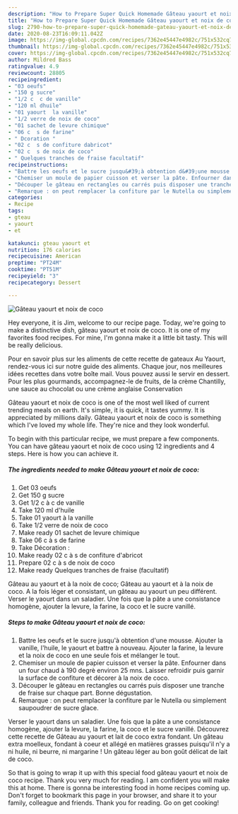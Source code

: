 ```yaml
---
description: "How to Prepare Super Quick Homemade Gâteau yaourt et noix de coco"
title: "How to Prepare Super Quick Homemade Gâteau yaourt et noix de coco"
slug: 2790-how-to-prepare-super-quick-homemade-gateau-yaourt-et-noix-de-coco
date: 2020-08-23T16:09:11.042Z
image: https://img-global.cpcdn.com/recipes/7362e45447e4982c/751x532cq70/gateau-yaourt-et-noix-de-coco-photo-principale-de-la-recette.jpg
thumbnail: https://img-global.cpcdn.com/recipes/7362e45447e4982c/751x532cq70/gateau-yaourt-et-noix-de-coco-photo-principale-de-la-recette.jpg
cover: https://img-global.cpcdn.com/recipes/7362e45447e4982c/751x532cq70/gateau-yaourt-et-noix-de-coco-photo-principale-de-la-recette.jpg
author: Mildred Bass
ratingvalue: 4.9
reviewcount: 28805
recipeingredient:
- "03 oeufs"
- "150 g sucre"
- "1/2 c  c de vanille"
- "120 ml dhuile"
- "01 yaourt  la vanille"
- "1/2 verre de noix de coco"
- "01 sachet de levure chimique"
- "06 c  s de farine"
- " Dcoration "
- "02 c  s de confiture dabricot"
- "02 c  s de noix de coco"
- " Quelques tranches de fraise facultatif"
recipeinstructions:
- "Battre les oeufs et le sucre jusqu&#39;à obtention d&#39;une mousse. Ajouter la vanille, l&#39;huile, le yaourt et battre à nouveau. Ajouter la farine, la levure et la noix de coco en une seule fois et mélanger le tout."
- "Chemiser un moule de papier cuisson et verser la pâte. Enfourner dans un four chaud à 190 degrè environ 25 mns. Laisser refroidir puis garnir la surface de confiture et décorer à la noix de coco."
- "Découper le gâteau en rectangles ou carrés puis disposer une tranche de fraise sur chaque part. Bonne dégustation."
- "Remarque : on peut remplacer la confiture par le Nutella ou simplement saupoudrer de sucre glace."
categories:
- Recipe
tags:
- gteau
- yaourt
- et

katakunci: gteau yaourt et 
nutrition: 176 calories
recipecuisine: American
preptime: "PT24M"
cooktime: "PT51M"
recipeyield: "3"
recipecategory: Dessert

---
```



![Gâteau yaourt et noix de coco](https://img-global.cpcdn.com/recipes/7362e45447e4982c/751x532cq70/gateau-yaourt-et-noix-de-coco-photo-principale-de-la-recette.jpg)

Hey everyone, it is Jim, welcome to our recipe page. Today, we're going to make a distinctive dish, gâteau yaourt et noix de coco. It is one of my favorites food recipes. For mine, I'm gonna make it a little bit tasty. This will be really delicious.

Pour en savoir plus sur les aliments de cette recette de gateaux Au Yaourt, rendez-vous ici sur notre guide des aliments. Chaque jour, nos meilleures idées recettes dans votre boîte mail. Vous pouvez aussi le servir en dessert. Pour les plus gourmands, accompagnez-le de fruits, de la crème Chantilly, une sauce au chocolat ou une crème anglaise Conservation

Gâteau yaourt et noix de coco is one of the most well liked of current trending meals on earth. It's simple, it is quick, it tastes yummy. It is appreciated by millions daily. Gâteau yaourt et noix de coco is something which I've loved my whole life. They're nice and they look wonderful.


To begin with this particular recipe, we must prepare a few components. You can have gâteau yaourt et noix de coco using 12 ingredients and 4 steps. Here is how you can achieve it.

<!--inarticleads1-->

##### The ingredients needed to make Gâteau yaourt et noix de coco:

1. Get 03 oeufs
1. Get 150 g sucre
1. Get 1/2 c à c de vanille
1. Take 120 ml d&#39;huile
1. Take 01 yaourt à la vanille
1. Take 1/2 verre de noix de coco
1. Make ready 01 sachet de levure chimique
1. Take 06 c à s de farine
1. Take  Décoration :
1. Make ready 02 c à s de confiture d&#39;abricot
1. Prepare 02 c à s de noix de coco
1. Make ready  Quelques tranches de fraise (facultatif)


Gâteau au yaourt et à la noix de coco; Gâteau au yaourt et à la noix de coco. A la fois léger et consistant, un gâteau au yaourt un peu différent. Verser le yaourt dans un saladier. Une fois que la pâte a une consistance homogène, ajouter la levure, la farine, la coco et le sucre vanillé. 

<!--inarticleads2-->

##### Steps to make Gâteau yaourt et noix de coco:

1. Battre les oeufs et le sucre jusqu&#39;à obtention d&#39;une mousse. Ajouter la vanille, l&#39;huile, le yaourt et battre à nouveau. Ajouter la farine, la levure et la noix de coco en une seule fois et mélanger le tout.
1. Chemiser un moule de papier cuisson et verser la pâte. Enfourner dans un four chaud à 190 degrè environ 25 mns. Laisser refroidir puis garnir la surface de confiture et décorer à la noix de coco.
1. Découper le gâteau en rectangles ou carrés puis disposer une tranche de fraise sur chaque part. Bonne dégustation.
1. Remarque : on peut remplacer la confiture par le Nutella ou simplement saupoudrer de sucre glace.


Verser le yaourt dans un saladier. Une fois que la pâte a une consistance homogène, ajouter la levure, la farine, la coco et le sucre vanillé. Découvrez cette recette de Gâteau au yaourt et lait de coco extra fondant. Un gâteau extra moelleux, fondant à coeur et allégé en matières grasses puisqu&#39;il n&#39;y a ni huile, ni beurre, ni margarine ! Un gâteau léger au bon goût délicat de lait de coco. 

So that is going to wrap it up with this special food gâteau yaourt et noix de coco recipe. Thank you very much for reading. I am confident you will make this at home. There is gonna be interesting food in home recipes coming up. Don't forget to bookmark this page in your browser, and share it to your family, colleague and friends. Thank you for reading. Go on get cooking!
